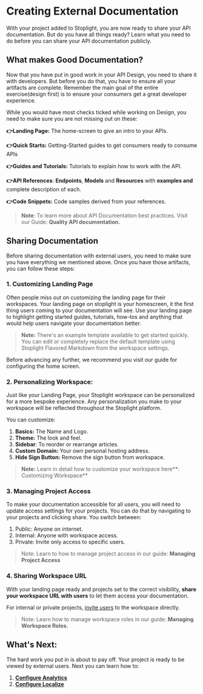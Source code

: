 # Creating External Documentation

With your project added to Stoplight, you are now ready to share your API documentation. But do you have all things ready?  Learn what you need to do before you can share your API documentation publicly. 

## **What makes Good Documentation?**

Now that you have put in good work in your API Design, you need to share it with developers. But before you do that, you have to ensure all your artifacts are complete. Remember the main goal of the entire exercise(design first) is to ensure your consumers get a great developer experience. 

While you would have most checks ticked while working on Design, you need to make sure you are not missing out on these: 

**👉Landing Page:** The home-screen to give an intro to your APIs. 

**👉Quick Starts:** Getting-Started guides to get consumers ready to consume APIs

**👉Guides and Tutorials:** Tutorials to explain how to work with the API. 

**👉API References**: **Endpoints**, **Models** and **Resources** with **examples and** complete description of each. 

**👉Code Snippets:** Code samples derived from your references. 

> **Note**: To learn more about API Documentation best practices. Visit our Guide: **Quality API documentation.** 

## Sharing Documentation

Before sharing documentation with external users, you need to make sure you have everything we mentioned above. Once you have those artifacts, you can follow these steps: 

### 1. **Customizing Landing Page**

Often people miss out on customizing the landing page for their workspaces. Your landing page on stoplight is your homescreen, it the first thing users coming to your documentation will see. Use your landing page to highlight getting started guides, tutorials, how-tos and anything that would help users navigate your documentation better. 

> **Note:** There's an example template available to get started quickly. You can edit or completely replace the default template using Stoplight Flavored Markdown from the workspace settings.

 Before advancing any further, we recommend you visit our guide for configuring the home screen. 

### 2.  Personalizing Workspace:

Just like your Landing Page, your Stoplight workspace can be personalized for a more bespoke experience. Any personalization you make to your workspace will be reflected throughout the Stoplight platform.

You can customize: 

1. **Basics:** The Name and Logo. 
2. **Theme:** The look and feel. 
3. **Sidebar**: To reorder or rearrange articles. 
4. **Custom Domain:** Your own personal hosting address. 
5. **Hide Sign Button:** Remove the sign button from workspace. 

> **Note:** Learn in detail how to customize your workspace here**: Customizing Workspace**

### 3. **Managing Project Access**

To make your documentation accessible for all users, you will need to update access settings for your projects. You can do that by navigating to your projects and clicking share. You switch between: 

1. Public: Anyone on internet. 
2. Internal: Anyone with workspace access. 
3. Private: Invite only access to specific users. 

> Note: Learn to how to manage project access in our guide: **Managing Project Access**

### 4. Sharing Workspace URL

With your landing page ready and projects set to the correct visibility, **share your workspace URL with users** to let them access your documentation. 

For internal or private projects, [invite users](https://meta.stoplight.io/docs/platform/ZG9jOjE4ODEyNQ-d-inviting-your-team) to the workspace directly.

> Note: Learn how to manage workspace roles in our guide: **Managing Workspace Roles.** 

## What's Next:

The hard work you put in is about to pay off. Your project is ready to be viewed by external users. Next you can learn how to: 

1. **[Configure Analytics](i.configure-analytics.md)**
2. **[Configure Localize](j.configure-localize.md)**